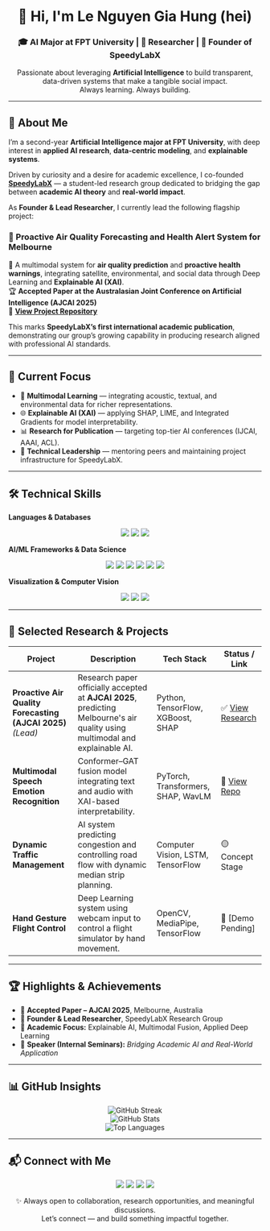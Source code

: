 <div align="center">

# 👋 Hi, I'm Le Nguyen Gia Hung (hei)

### 🎓 AI Major at FPT University | 🔬 Researcher | 🚀 Founder of SpeedyLabX  

Passionate about leveraging **Artificial Intelligence** to build transparent, data-driven systems that make a tangible social impact.  
Always learning. Always building.

</div>

---

## 🎯 About Me

I’m a second-year **Artificial Intelligence major at FPT University**, with deep interest in **applied AI research**, **data-centric modeling**, and **explainable systems**.  

Driven by curiosity and a desire for academic excellence, I co-founded [**SpeedyLabX**](https://github.com/SpeedyLabX) — a student-led research group dedicated to bridging the gap between **academic AI theory** and **real-world impact**.  

As **Founder & Lead Researcher**, I currently lead the following flagship project:

### 🧠 Proactive Air Quality Forecasting and Health Alert System for Melbourne  
📍 A multimodal system for **air quality prediction** and **proactive health warnings**, integrating satellite, environmental, and social data through Deep Learning and **Explainable AI (XAI)**.  
🏆 **Accepted Paper at the Australasian Joint Conference on Artificial Intelligence (AJCAI 2025)**  
🔗 [**View Project Repository**](https://github.com/SpeedyLabX/melbourne-air-quality-forecast)  

This marks **SpeedyLabX’s first international academic publication**, demonstrating our group’s growing capability in producing research aligned with professional AI standards.

---

## 🧩 Current Focus

- 🧠 **Multimodal Learning** — integrating acoustic, textual, and environmental data for richer representations.  
- 🌐 **Explainable AI (XAI)** — applying SHAP, LIME, and Integrated Gradients for model interpretability.  
- 📊 **Research for Publication** — targeting top-tier AI conferences (IJCAI, AAAI, ACL).  
- 🧪 **Technical Leadership** — mentoring peers and maintaining project infrastructure for SpeedyLabX.  

---

## 🛠️ Technical Skills

**Languages & Databases**  
<p align="center">
  <img src="https://img.shields.io/badge/Python-3670A0?style=for-the-badge&logo=python&logoColor=ffdd54"/>
  <img src="https://img.shields.io/badge/PostgreSQL-316192?style=for-the-badge&logo=postgresql&logoColor=white"/>
  <img src="https://img.shields.io/badge/SQLite-07405E?style=for-the-badge&logo=sqlite&logoColor=white"/>
</p>

**AI/ML Frameworks & Data Science**  
<p align="center">
  <img src="https://img.shields.io/badge/TensorFlow-FF6F00?style=for-the-badge&logo=TensorFlow&logoColor=white"/>
  <img src="https://img.shields.io/badge/PyTorch-EE4C2C?style=for-the-badge&logo=PyTorch&logoColor=white"/>
  <img src="https://img.shields.io/badge/Keras-D00000?style=for-the-badge&logo=Keras&logoColor=white"/>
  <img src="https://img.shields.io/badge/scikit--learn-F7931E?style=for-the-badge&logo=scikit-learn&logoColor=white"/>
  <img src="https://img.shields.io/badge/NumPy-013243?style=for-the-badge&logo=numpy&logoColor=white"/>
  <img src="https://img.shields.io/badge/Pandas-150458?style=for-the-badge&logo=pandas&logoColor=white"/>
</p>

**Visualization & Computer Vision**  
<p align="center">
  <img src="https://img.shields.io/badge/OpenCV-5C3EE8?style=for-the-badge&logo=opencv&logoColor=white"/>
  <img src="https://img.shields.io/badge/Matplotlib-ffffff?style=for-the-badge&logo=Matplotlib&logoColor=black"/>
  <img src="https://img.shields.io/badge/Plotly-3F4F75?style=for-the-badge&logo=plotly&logoColor=white"/>
</p>

---

## 🚀 Selected Research & Projects

| Project | Description | Tech Stack | Status / Link |
| ------- | ----------- | ---------- | ------------- |
| **Proactive Air Quality Forecasting (AJCAI 2025)** *(Lead)* | Research paper officially accepted at **AJCAI 2025**, predicting Melbourne's air quality using multimodal and explainable AI. | Python, TensorFlow, XGBoost, SHAP | ✅ [View Research](https://github.com/SpeedyLabX/melbourne-air-quality-forecast) |
| **Multimodal Speech Emotion Recognition** | Conformer–GAT fusion model integrating text and audio with XAI-based interpretability. | PyTorch, Transformers, SHAP, WavLM | 🧪 [View Repo](https://github.com/SpeedyLabX/ser-conformer-gat-xai) |
| **Dynamic Traffic Management** | AI system predicting congestion and controlling road flow with dynamic median strip planning. | Computer Vision, LSTM, TensorFlow | 🟡 Concept Stage |
| **Hand Gesture Flight Control** | Deep Learning system using webcam input to control a flight simulator by hand movement. | OpenCV, MediaPipe, TensorFlow | 🎥 [Demo Pending] |

---

## 🏆 Highlights & Achievements

- 🥇 **Accepted Paper – AJCAI 2025**, Melbourne, Australia  
- 🧭 **Founder & Lead Researcher**, SpeedyLabX Research Group  
- 🧠 **Academic Focus:** Explainable AI, Multimodal Fusion, Applied Deep Learning  
- 💬 **Speaker (Internal Seminars):** *Bridging Academic AI and Real-World Application*  

---

## 📊 GitHub Insights

<div align="center">

![GitHub Streak](https://github-readme-streak-stats.herokuapp.com/?user=hei1sme&theme=dark&hide_border=false)  
![GitHub Stats](https://github-readme-stats.vercel.app/api?username=hei1sme&theme=dark&hide_border=false&include_all_commits=true&count_private=true)  
![Top Languages](https://github-readme-stats.vercel.app/api/top-langs/?username=hei1sme&theme=dark&hide_border=false&layout=compact)  

</div>

---

## 📬 Connect with Me

<p align="center">
  <a href="mailto:heiontheway@gmail.com"><img src="https://img.shields.io/badge/Email-D14836?style=for-the-badge&logo=gmail&logoColor=white"/></a>
  <a href="https://linkedin.com/in/le-nguyen-gia-hung"><img src="https://img.shields.io/badge/LinkedIn-0077B5?style=for-the-badge&logo=linkedin&logoColor=white"/></a>
  <a href="https://stackoverflow.com/users/25495769"><img src="https://img.shields.io/badge/Stackoverflow-FE7A16?style=for-the-badge&logo=stack-overflow&logoColor=white"/></a>
  <a href="https://youtube.com/@hei_isme"><img src="https://img.shields.io/badge/YouTube-FF0000?style=for-the-badge&logo=YouTube&logoColor=white"/></a>
</p>

<div align="center">

✨ Always open to collaboration, research opportunities, and meaningful discussions.  
Let’s connect — and build something impactful together.

</div>
